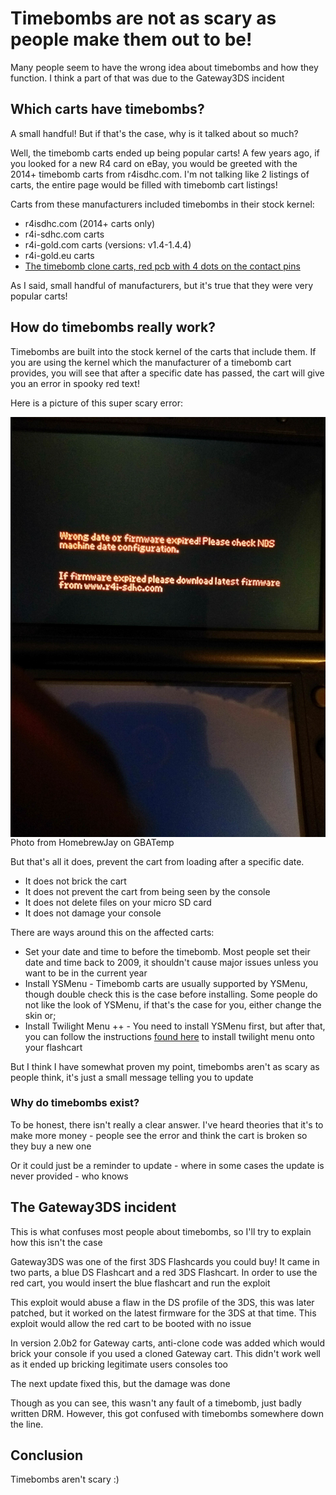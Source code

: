 <h1>Timebombs are not as scary as people make them out to be!</h1>

Many people seem to have the wrong idea about timebombs and how they function. I think a part of that was due to the Gateway3DS incident

## Which carts have timebombs?

A small handful! But if that's the case, why is it talked about so much?

Well, the timebomb carts ended up being popular carts! A few years ago, if you looked for a new R4 card on eBay, you would be greeted with the 2014+ timebomb carts from r4isdhc.com. I'm not talking like 2 listings of carts, the entire page would be filled with timebomb cart listings!

Carts from these manufacturers included timebombs in their stock kernel:

* r4isdhc.com (2014+ carts only)
* r4i-sdhc.com carts
* r4i-gold.com carts (versions: v1.4-1.4.4)
* r4i-gold.eu carts
* [The timebomb clone carts, red pcb with 4 dots on the contact pins](https://i.imgur.com/8vQjh5R.png)

As I said, small handful of manufacturers, but it's true that they were very popular carts!

## How do timebombs really work?

Timebombs are built into the stock kernel of the carts that include them. If you are using the kernel which the manufacturer of a timebomb cart provides, you will see that after a specific date has passed, the cart will give you an error in spooky red text!

Here is a picture of this super scary error:

<img src="./_media/timebomb.jpg" style="display: block;">
Photo from HomebrewJay on GBATemp

But that's all it does, prevent the cart from loading after a specific date.

* It does not brick the cart
* It does not prevent the cart from being seen by the console
* It does not delete files on your micro SD card
* It does not damage your console

There are ways around this on the affected carts:

* Set your date and time to before the timebomb. Most people set their date and time back to 2009, it shouldn't cause major issues unless you want to be in the current year
* Install YSMenu - Timebomb carts are usually supported by YSMenu, though double check this is the case before installing. Some people do not like the look of YSMenu, if that's the case for you, either change the skin or;
* Install Twilight Menu ++ - You need to install YSMenu first, but after that, you can follow the instructions [found here](https://wiki.ds-homebrew.com/twilightmenu/installing-flashcard) to install twilight menu onto your flashcart

But I think I have somewhat proven my point, timebombs aren't as scary as people think, it's just a small message telling you to update

### Why do timebombs exist?

To be honest, there isn't really a clear answer. I've heard theories that it's to make more money - people see the error and think the cart is broken so they buy a new one

Or it could just be a reminder to update - where in some cases the update is never provided - who knows

## The Gateway3DS incident

This is what confuses most people about timebombs, so I'll try to explain how this isn't the case

Gateway3DS was one of the first 3DS Flashcards you could buy! It came in two parts, a blue DS Flashcart and a red 3DS Flashcart. In order to use the red cart, you would insert the blue flashcart and run the exploit

This exploit would abuse a flaw in the DS profile of the 3DS, this was later patched, but it worked on the latest firmware for the 3DS at that time. This exploit would allow the red cart to be booted with no issue

In version 2.0b2 for Gateway carts, anti-clone code was added which would brick your console if you used a cloned Gateway cart. This didn't work well as it ended up bricking legitimate users consoles too

The next update fixed this, but the damage was done

Though as you can see, this wasn't any fault of a timebomb, just badly written DRM. However, this got confused with timebombs somewhere down the line.

## Conclusion

Timebombs aren't scary :)
